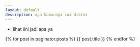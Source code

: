 ```yaml
---
layout: default
description: apa kabarnya ini disini
---
```


- lihat iini jadi apa ya

{% for post in paginator.posts %}
    {{ post.title }}
{% endfor %}